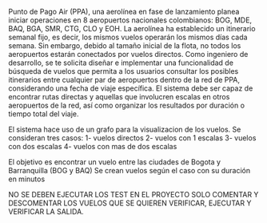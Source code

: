 ﻿Punto de Pago Air (PPA), una aerolínea en fase de lanzamiento 
planea iniciar operaciones en 8 aeropuertos nacionales colombianos: BOG, MDE, BAQ, BGA, SMR, CTG, CLO y EOH. 
La aerolínea ha establecido un itinerario semanal fijo, es decir, los mismos vuelos operarán los mismos días cada semana. 
Sin embargo, debido al tamaño inicial de la flota, no todos los aeropuertos estarán conectados por vuelos directos.
Como ingeniero de desarrollo, se te solicita diseñar e implementar una funcionalidad de búsqueda de vuelos 
que permita a los usuarios consultar los posibles itinerarios entre cualquier par de aeropuertos dentro de la red de PPA, 
considerando una fecha de viaje específica. El sistema debe ser capaz de encontrar rutas directas 
y aquellas que involucren escalas en otros aeropuertos de la red, así como organizar los resultados por duración 
o tiempo total del viaje.


El sistema hace uso de un grafo para la visualizacion de los vuelos. Se consideran tres casos:
1- vuelos directos
2- vuelos con 1 escalas
3- vuelos con dos escalas
4- vuelos con mas de dos escalas

El objetivo es encontrar un vuelo entre las ciudades de Bogota y Barranquilla (BOG y BAQ) Se crean vuelos según el caso con su duración en minutos

NO SE DEBEN EJECUTAR LOS TEST EN EL PROYECTO SOLO COMENTAR Y DESCOMENTAR LOS VUELOS QUE SE QUIEREN VERIFICAR, EJECUTAR Y VERIFICAR LA SALIDA.








